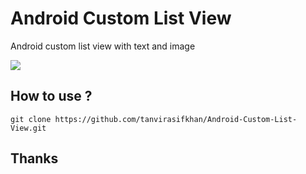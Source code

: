 # Android Custom List View

Android custom list view with text and image

![](https://www.asifszone.com/wp-content/uploads/2018/09/Screenshot_20180915-1537281-e1537005133980.png)

## How to use ?

```
git clone https://github.com/tanvirasifkhan/Android-Custom-List-View.git

```
## Thanks
